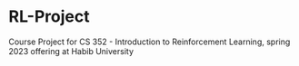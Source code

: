 # RL-Project
Course Project for CS 352 - Introduction to Reinforcement Learning, spring 2023 offering at Habib University
